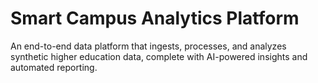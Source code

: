 # Smart Campus Analytics Platform


An end-to-end data platform that ingests, processes, and analyzes synthetic higher education data, complete with AI-powered insights and automated reporting.
